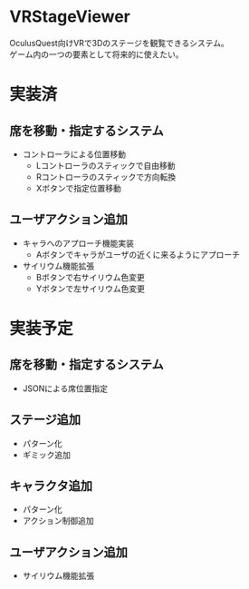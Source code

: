 # VRStageViewer
OculusQuest向けVRで3Dのステージを観覧できるシステム。  
ゲーム内の一つの要素として将来的に使えたい。

# 実装済
## 席を移動・指定するシステム
+ コントローラによる位置移動
    + Lコントローラのスティックで自由移動
    + Rコントローラのスティックで方向転換
    + Xボタンで指定位置移動

## ユーザアクション追加
+ キャラへのアプローチ機能実装
    + Aボタンでキャラがユーザの近くに来るようにアプローチ
+ サイリウム機能拡張
    + Bボタンで右サイリウム色変更
    + Yボタンで左サイリウム色変更

# 実装予定
## 席を移動・指定するシステム
+ JSONによる席位置指定

## ステージ追加
+ パターン化
+ ギミック追加

## キャラクタ追加
+ パターン化
+ アクション制御追加

## ユーザアクション追加
+ サイリウム機能拡張
